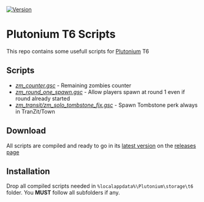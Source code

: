 <p>
    <a href="https://github.com/raulrm00/plutonium-t6-scripts/releases/latest">
        <img src="https://img.shields.io/github/v/release/raulrm00/plutonium-t6-scripts?color=informational&include_prereleases&label=version&sort=semver" alt="Version">
    </a>
</p>

# Plutonium T6 Scripts

This repo contains some usefull scripts for [Plutonium](https://plutonium.pw) T6

## Scripts

- _[zm_counter.gsc](scripts/zm/zm_counter.gsc)_ - Remaining zombies counter
- _[zm_round_one_spawn.gsc](scripts/zm/zm_round_one_spawn.gsc)_ - Allow players spawn at round 1 even if round already started
- _[zm_transit/zm_solo_tombstone_fix.gsc](scripts/zm/zm_transit/zm_solo_tombstone_fix.gsc)_ - Spawn Tombstone perk always in TranZit/Town

## Download

All scripts are compiled and ready to go in its [latest version](https://github.com/raulrm00/plutonium-t6-scripts/releases/latest) on the [releases page](https://github.com/raulrm00/plutonium-t6-scripts/releases)

## Installation

Drop all compiled scripts needed in `%localappdata%\Plutonium\storage\t6` folder.
You **MUST** follow all subfolders if any.
